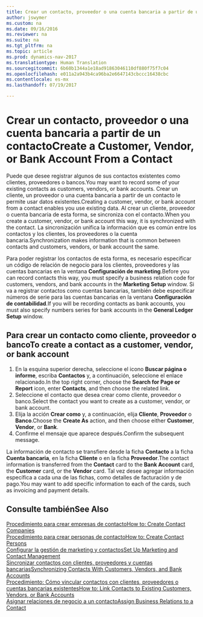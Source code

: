 ```yaml
---
title: Crear un contacto, proveedor o una cuenta bancaria a partir de un contacto
author: jswymer
ms.custom: na
ms.date: 09/16/2016
ms.reviewer: na
ms.suite: na
ms.tgt_pltfrm: na
ms.topic: article
ms.prod: dynamics-nav-2017
ms.translationtype: Human Translation
ms.sourcegitcommit: 6b60b1344a1e18ad91863046110df880f75f7c04
ms.openlocfilehash: e011a2a943b4ca96ba2e6647143cbccc16438cbc
ms.contentlocale: es-mx
ms.lasthandoff: 07/19/2017

---
```

# <a name="create-a-customer-vendor-or-bank-account-from-a-contact"></a><span data-ttu-id="5a716-102">Crear un contacto, proveedor o una cuenta bancaria a partir de un contacto</span><span class="sxs-lookup"><span data-stu-id="5a716-102">Create a Customer, Vendor, or Bank Account From a Contact</span></span>
<span data-ttu-id="5a716-103">Puede que desee registrar algunos de sus contactos existentes como clientes, proveedores o bancos.</span><span class="sxs-lookup"><span data-stu-id="5a716-103">You may want to record some of your existing contacts as customers, vendors, or bank accounts.</span></span> <span data-ttu-id="5a716-104">Crear un cliente, un proveedor o una cuenta bancaria a partir de un contacto le permite usar datos existentes.</span><span class="sxs-lookup"><span data-stu-id="5a716-104">Creating a customer, vendor, or bank account from a contact enables you use existing data.</span></span> <span data-ttu-id="5a716-105">Al crear un cliente, proveedor o cuenta bancaria de esta forma, se sincroniza con el contacto.</span><span class="sxs-lookup"><span data-stu-id="5a716-105">When you create a customer, vendor, or bank account this way, it is synchronized with the contact.</span></span> <span data-ttu-id="5a716-106">La sincronización unifica la información que es común entre los contactos y los clientes, los proveedores o la cuenta bancaria.</span><span class="sxs-lookup"><span data-stu-id="5a716-106">Synchronization makes information that is common between contacts and customers, vendors, or bank account the same.</span></span>

<span data-ttu-id="5a716-107">Para poder registrar los contactos de esta forma, es necesario especificar un código de relación de negocio para los clientes, proveedores y las cuentas bancarias en la ventana **Configuración de marketing**.</span><span class="sxs-lookup"><span data-stu-id="5a716-107">Before you can record contacts this way, you must specify a business relation code for customers, vendors, and bank accounts in the **Marketing Setup** window.</span></span> <span data-ttu-id="5a716-108">Si va a registrar contactos como cuentas bancarias, también debe especificar números de serie para las cuentas bancarias en la ventana **Configuración de contabilidad**.</span><span class="sxs-lookup"><span data-stu-id="5a716-108">If you will be recording contacts as bank accounts, you must also specify numbers series for bank accounts in the **General Ledger Setup** window.</span></span>

## <a name="to-create-a-contact-as-a-customer-vendor-or-bank-account"></a><span data-ttu-id="5a716-109">Para crear un contacto como cliente, proveedor o banco</span><span class="sxs-lookup"><span data-stu-id="5a716-109">To create a contact as a customer, vendor, or bank account</span></span>
1. <span data-ttu-id="5a716-110">En la esquina superior derecha, seleccione el icono **Buscar página o informe**, escriba **Contactos** y, a continuación, seleccione el enlace relacionado.</span><span class="sxs-lookup"><span data-stu-id="5a716-110">In the top right corner, choose the **Search for Page or Report** icon, enter **Contacts**, and then choose the related link.</span></span>
2. <span data-ttu-id="5a716-111">Seleccione el contacto que desea crear como cliente, proveedor o banco.</span><span class="sxs-lookup"><span data-stu-id="5a716-111">Select the contact you want to create as a customer, vendor, or bank account.</span></span>
3. <span data-ttu-id="5a716-112">Elija la acción **Crear como** y, a continuación, elija **Cliente**, **Proveedor** o **Banco**.</span><span class="sxs-lookup"><span data-stu-id="5a716-112">Choose the **Create As** action, and then choose either **Customer**, **Vendor**, or **Bank**.</span></span>
4. <span data-ttu-id="5a716-113">Confirme el mensaje que aparece después.</span><span class="sxs-lookup"><span data-stu-id="5a716-113">Confirm the subsequent message.</span></span>

<span data-ttu-id="5a716-114">La información de contacto se transfiere desde la ficha **Contacto** a la ficha **Cuenta bancaria**, en la ficha **Cliente** o en la ficha **Proveedor**.</span><span class="sxs-lookup"><span data-stu-id="5a716-114">The contact information is transferred from the **Contact** card to the **Bank Account** card, the **Customer** card, or the **Vendor** card.</span></span> <span data-ttu-id="5a716-115">Tal vez desee agregar información específica a cada una de las fichas, como detalles de facturación y de pago.</span><span class="sxs-lookup"><span data-stu-id="5a716-115">You may want to add specific information to each of the cards, such as invoicing and payment details.</span></span>

## <a name="see-also"></a><span data-ttu-id="5a716-116">Consulte también</span><span class="sxs-lookup"><span data-stu-id="5a716-116">See Also</span></span>
[<span data-ttu-id="5a716-117">Procedimiento para crear empresas de contacto</span><span class="sxs-lookup"><span data-stu-id="5a716-117">How to: Create Contact Companies</span></span>](marketing-create-contact-companies.md)  
[<span data-ttu-id="5a716-118">Procedimiento para crear personas de contacto</span><span class="sxs-lookup"><span data-stu-id="5a716-118">How to: Create Contact Persons</span></span>](marketing-create-contact-persons.md)  
[<span data-ttu-id="5a716-119">Configurar la gestión de marketing y contactos</span><span class="sxs-lookup"><span data-stu-id="5a716-119">Set Up Marketing and Contact Management</span></span>](marketing-setup-marketing.md)  
[<span data-ttu-id="5a716-120">Sincronizar contactos con clientes, proveedores y cuentas bancarias</span><span class="sxs-lookup"><span data-stu-id="5a716-120">Synchronizing Contacts With Customers, Vendors, and Bank Accounts</span></span>](marketing-synchronize-contacts-customers-vendors-bank-accounts.md)  
[<span data-ttu-id="5a716-121">Procedimiento: Cómo vincular contactos con clientes, proveedores o cuentas bancarias existentes</span><span class="sxs-lookup"><span data-stu-id="5a716-121">How to: Link Contacts to Existing Customers, Vendors, or Bank Accounts</span></span>](marketing-how-link-contact.md)  
[<span data-ttu-id="5a716-122">Asignar relaciones de negocio a un contacto</span><span class="sxs-lookup"><span data-stu-id="5a716-122">Assign Business Relations to a Contact</span></span>](marketing-business-relations.md#assign-business-relations-to-a-contact)

